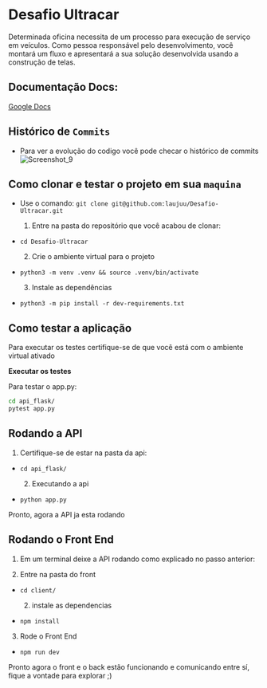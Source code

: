 # Desafio Ultracar

Determinada oficina necessita de um processo para  execução de serviço em veículos. 
Como pessoa responsável pelo desenvolvimento, você  montará um fluxo e apresentará a sua solução  desenvolvida usando a construção de telas. 


</details>

## Documentação Docs:
[Google Docs](https://docs.google.com/document/d/12PwP4PInQGC2zaKcEHTTTUS0Fas2zixSt6aUcWdVcq0/edit?usp=sharing)


## Histórico de `Commits`
  * Para ver a evolução do codigo você pode checar o histórico de commits  
  ![Screenshot_9](https://user-images.githubusercontent.com/37710776/229648831-1d560b18-a34f-42bf-91b3-20a44ff2125f.png)
  
  
  
## Como clonar e testar o projeto em sua `maquina`

* Use o comando: `git clone git@github.com:laujuu/Desafio-Ultracar.git`

  1. Entre na pasta do repositório que você acabou de clonar:

* `cd Desafio-Ultracar`

  2. Crie o ambiente virtual para o projeto

* `python3 -m venv .venv && source .venv/bin/activate`
  
  3. Instale as dependências

* `python3 -m pip install -r dev-requirements.txt`


## Como testar a aplicação

Para executar os testes certifique-se de que você está com o ambiente virtual ativado

  <strong>Executar os testes</strong>

  Para testar o app.py:

  ```bash
  cd api_flask/
  pytest app.py
  ```

## Rodando a API

  1. Certifique-se de estar na pasta da api:

* `cd api_flask/`

  2. Executando a api

* `python app.py`
  
Pronto, agora a API ja esta rodando



## Rodando o Front End

  1. Em um terminal deixe a API rodando como explicado no passo anterior:

  2. Entre na pasta do front

* `cd client/`

  2. instale as dependencias

* `npm install`

 3. Rode o Front End

* `npm run dev`

Pronto agora o front e o back estão funcionando e comunicando entre sí, fique a vontade para explorar ;)



